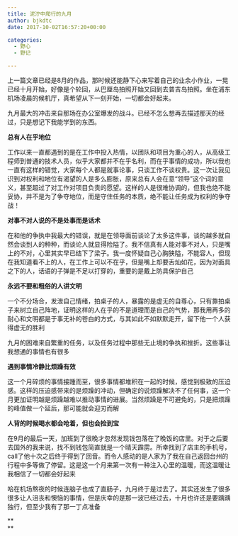 ```yaml
---
title: 泥泞中爬行的九月
author: bjkdtc
date: 2017-10-02T16:57:20+00:00

categories:
  - 野心
  - 野记

---
```

上一篇文章已经是8月的作品，那时候还能静下心来写着自己的业余小作业，一晃已经十月开始，好像是个轮回，从巴厘岛拍照开始又回到去普吉岛拍照。坐在浦东机场凌晨的候机厅，真希望从下一刻开始，一切都会好起来。

九月最大的冲击来自那场在办公室爆发的战斗。已经不怎么想再去描述那天的经过，只是想记下我能学到的东西。

**总有人在乎地位**

工作以来一直都遇到的是在工作中投入热情，以团队和项目为重心的人，从高级工程师到普通的技术人员，似乎大家都并不在乎名利，而在乎事情的成功，所以我也一直有这样的错觉，大家每个人都是就事论事，只谈工作不谈权贵。这一次让我见识到对权利和地位有渴望的人是多么膨胀，原来总有人会在意“领导”这个词的意义，甚至超过了对工作对项目负责的愿望。这样的人是很难协调的，但我也绝不能妥协，并不是为了争夺地位，而是守住任务的本质，绝不能让任务成为权利的争夺战！

**对事不对人说的不是处事而是话术**

在和他的争执中我最大的错误，就是在领导面前谈论了太多这件事，谈的越多就自然会谈到人的种种，而谈论人就显得险隘了。我不信真有人能对事不对人，只是嘴上的不对，心里其实早已结下了梁子。我一度怀疑自己心胸狭隘，不能容人，但现在我知道看不上的人，在工作上可以不在乎，但是嘴上却要舌灿如花，因为对面具之下的人，话语的子弹是不足以打穿的，重要的是戴上防具保护自己

**永远不要和粗俗的人讲文明**

一个不分场合，发泄自己情绪，拍桌子的人，暴露的是虚无的自尊心，只有靠拍桌子来树立自己阵地，证明这样的人在乎的不是道理而是自己的气势，那我用再多的耐心和文明都是于事无补的苍白的方式，与其如此不如默默走开，留下他一个人获得虚无的胜利

九月的困难来自繁重的任务，以及任务过程中那些无止境的争执和挫折。这些事让我想通的事情也有很多

**遇到事情冷静比烦躁有效**

这一个月碎烦的事情接踵而至，很多事情都堆积在一起的时候，感觉到极致的压迫感。这样的压迫感带来的是烦躁的冲动，但确定的说烦躁解决不了任何事，这一个月更加证明越是烦躁越难以推动事情的进展。当然烦躁是不可避免的，只是把烦躁的峰值做一个延后，那可能就会迎刃而解

**人背的时候喝水都会呛着，但也会捡到宝**

在9月的最后一天，加班到了很晚才忽然发现钱包落在了晚饭的店里。对于之后要去国外的我来说，找不到钱包简直就是一个晴天霹雳。所幸找到了店主的手机号，call了他十次之后终于得到了回音。而令人感动的是人家为了我在自己返回台州的行程中多等做了停留。这是这一个月来第一次有一种注入心里的温暖，而这温暖让我相信了一切都会好起来

哈在机场熬夜的时候连脑子也成了直肠子，九月终于是过去了。其实还发生了很多很多让人沮丧和懊恼的事情，但是庆幸的是那一波已经过去，十月也许还是要踽踽独行，但至少我有了那一丁点准备

**  
**